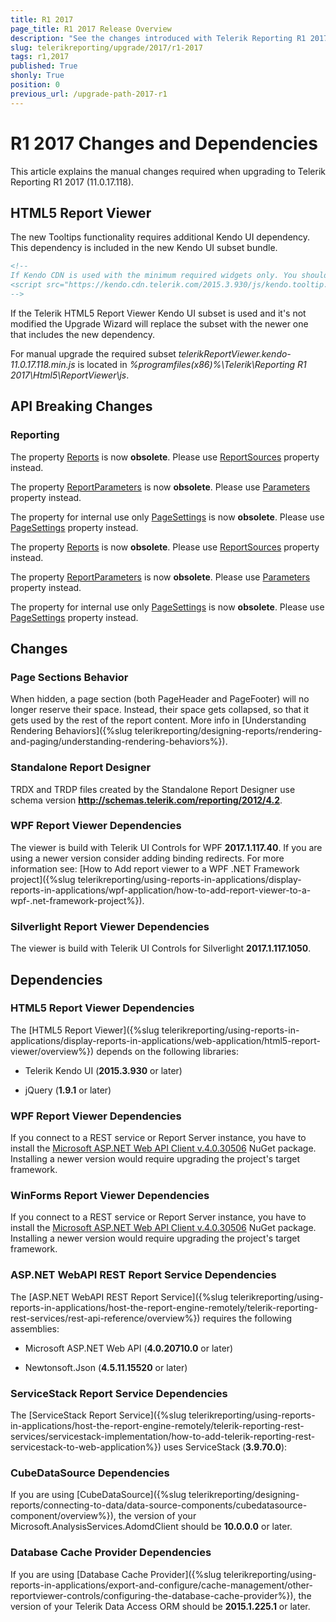 ```yaml
---
title: R1 2017
page_title: R1 2017 Release Overview 
description: "See the changes introduced with Telerik Reporting R1 2017 that should be considered before upgrading, and the 3rd party products & packages this version depends on."
slug: telerikreporting/upgrade/2017/r1-2017
tags: r1,2017
published: True
shonly: True
position: 0
previous_url: /upgrade-path-2017-r1
---
```


# R1 2017 Changes and Dependencies

This article explains the manual changes required when upgrading to Telerik Reporting R1 2017 (11.0.17.118).

## HTML5 Report Viewer

The new Tooltips functionality requires additional Kendo UI dependency. This dependency is included in the new Kendo UI subset bundle. 
    
````html
<!--
If Kendo CDN is used with the minimum required widgets only. You should add the following one:
<script src="https://kendo.cdn.telerik.com/2015.3.930/js/kendo.tooltip.min.js" /script>
-->
````

If the Telerik HTML5 Report Viewer Kendo UI subset is used and it's not modified the Upgrade Wizard will replace the subset with the newer one that includes the new dependency. 

For manual upgrade the required subset _telerikReportViewer.kendo-11.0.17.118.min.js_ is located in _%programfiles(x86)%\Telerik\Reporting R1 2017\Html5\ReportViewer\js_. 

## API Breaking Changes

### Reporting

The property [Reports](/reporting/api/Telerik.Reporting.IReportDocument#Telerik_Reporting_IReportDocument_Reports) is now __obsolete__. Please use [ReportSources](/reporting/api/Telerik.Reporting.IReportDocument#Telerik_Reporting_IReportDocument_ReportSources) property instead. 

The property [ReportParameters](/reporting/api/Telerik.Reporting.IReportDocument#Telerik_Reporting_IReportDocument_ReportParameters) is now __obsolete__. Please use [Parameters](/reporting/api/Telerik.Reporting.ReportSource#Telerik_Reporting_ReportSource_Parameters) property instead. 

The property for internal use only [PageSettings](/reporting/api/Telerik.Reporting.IReportDocument#Telerik_Reporting_IReportDocument_PageSettings) is now __obsolete__. Please use [PageSettings](/reporting/api/Telerik.Reporting.Report#Telerik_Reporting_Report_PageSettings) property instead. 

The property [Reports](/reporting/api/Telerik.Reporting.ReportBook#Telerik_Reporting_ReportBook_Reports) is now __obsolete__. Please use [ReportSources](/reporting/api/Telerik.Reporting.ReportBook#Telerik_Reporting_ReportBook_ReportSources) property instead. 

The property [ReportParameters](/reporting/api/Telerik.Reporting.ReportBook#Telerik_Reporting_ReportBook_ReportParameters) is now __obsolete__. Please use [Parameters](/reporting/api/Telerik.Reporting.ReportSource#Telerik_Reporting_ReportSource_Parameters) property instead. 

The property for internal use only [PageSettings](/reporting/api/Telerik.Reporting.ReportBook#Telerik_Reporting_ReportBook_PageSettings) is now __obsolete__. Please use [PageSettings](/reporting/api/Telerik.Reporting.Report#Telerik_Reporting_Report_PageSettings) property instead. 

## Changes

### Page Sections Behavior

When hidden, a page section (both PageHeader and PageFooter) will no longer reserve their space. Instead, their space gets collapsed, so that it gets used by the rest of the report content. More info in [Understanding Rendering Behaviors]({%slug telerikreporting/designing-reports/rendering-and-paging/understanding-rendering-behaviors%}).

### Standalone Report Designer

TRDX and TRDP files created by the Standalone Report Designer use schema version __http://schemas.telerik.com/reporting/2012/4.2__. 

### WPF Report Viewer Dependencies

The viewer is build with Telerik UI Controls for WPF __2017.1.117.40__. If you are using a newer version consider adding binding redirects. For more information see: [How to Add report viewer to a WPF .NET Framework project]({%slug telerikreporting/using-reports-in-applications/display-reports-in-applications/wpf-application/how-to-add-report-viewer-to-a-wpf-.net-framework-project%}).

### Silverlight Report Viewer Dependencies

The viewer is build with Telerik UI Controls for Silverlight __2017.1.117.1050__. 

## Dependencies

### HTML5 Report Viewer Dependencies

The [HTML5 Report Viewer]({%slug telerikreporting/using-reports-in-applications/display-reports-in-applications/web-application/html5-report-viewer/overview%}) depends on the following libraries: 

* Telerik Kendo UI (__2015.3.930__ or later) 

* jQuery (__1.9.1__ or later) 

### WPF Report Viewer Dependencies

If you connect to a REST service or Report Server instance, you have to install the [Microsoft ASP.NET Web API Client v.4.0.30506](https://www.nuget.org/packages/Microsoft.AspNet.WebApi.Client/4.0.30506) NuGet package. Installing a newer version would require upgrading the project's target framework. 

### WinForms Report Viewer Dependencies

If you connect to a REST service or Report Server instance, you have to install the [Microsoft ASP.NET Web API Client v.4.0.30506](https://www.nuget.org/packages/Microsoft.AspNet.WebApi.Client/4.0.30506) NuGet package. Installing a newer version would require upgrading the project's target framework. 

### ASP.NET WebAPI REST Report Service Dependencies

The [ASP.NET WebAPI REST Report Service]({%slug telerikreporting/using-reports-in-applications/host-the-report-engine-remotely/telerik-reporting-rest-services/rest-api-reference/overview%}) requires the following assemblies: 

* Microsoft ASP.NET Web API (__4.0.20710.0__ or later) 

* Newtonsoft.Json (__4.5.11.15520__ or later) 

### ServiceStack Report Service Dependencies

The [ServiceStack Report Service]({%slug telerikreporting/using-reports-in-applications/host-the-report-engine-remotely/telerik-reporting-rest-services/servicestack-implementation/how-to-add-telerik-reporting-rest-servicestack-to-web-application%}) uses ServiceStack (__3.9.70.0__): 

### CubeDataSource Dependencies

If you are using [CubeDataSource]({%slug telerikreporting/designing-reports/connecting-to-data/data-source-components/cubedatasource-component/overview%}), the version of your Microsoft.AnalysisServices.AdomdClient should be __10.0.0.0__ or later. 

### Database Cache Provider Dependencies

If you are using [Database Cache Provider]({%slug telerikreporting/using-reports-in-applications/export-and-configure/cache-management/other-reportviewer-controls/configuring-the-database-cache-provider%}), the version of your Telerik Data Access ORM should be __2015.1.225.1__ or later. 
